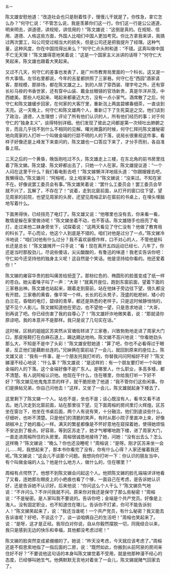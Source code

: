     五一 

   陈文雄安慰他道：“改造社会也只是耐着性子，慢慢儿干就是了。你性急，拿它怎么办？”何守仁说：“不管怎么说，我是羡慕你们这一行。你们这一行是公公道道，明来明去，讲道德，讲规矩，讲信用的！”陈文雄说：“这倒是真的。在规矩、信用、道德、人格这些方面，外国人比咱们中国人更加考究。你比方拿我来讲，我搞过两次罢工，叫公司受过相当大的损失，但是公司还是把我提升了经理。这种气量，这种风度，你在中国找得出来么？”何守仁点头附和道：“不错。这真叫做中国不亡无天理！”陈文雄得意地笑着说：“这是一个国家主义派讲的话呀？”何守仁大笑起来，陈文雄也跟着大笑起来。

   又过不几天，何守仁的差事也发表了，是广州市教育局里面的一个科长。这又是一件大事情。左邻右里都说，今年的吉星都拱照了三家巷。何守仁在“西园”酒家请客，那规模，那排场，都在陈文雄之上。到的人除了穿西装、理字号之外，还有穿长衫马褂的书香世家，还有穿中山装、戴金丝眼镜的官场新贵，真是华洋并茂，中西媲美。那些人吃起来、喝起来都豪迈大方，没有一点小家气。酒席散了之后，何守仁和陈文雄缓步回家，在何家的大客厅里，重新泡上两盅碧螺春细茶，一直谈到天亮。这一天晚上，何守仁和陈文雄两个人，重新订下了生死莫逆之交。他们谈到了政治，道德，人生理想；评论了所有他们认识的人，所有他们经历的事；对于何守仁的“独身主义”，谈得特别详细。他们发现了彼此之间都是第一次倾吐出肺腑之言，而且几乎找不到什么不相同的见解。曙光微露的时候，何守仁拜托陈文雄秘密地向周家的人打听一个叫做金端的行踪不明的人的下落，说局长很重视这件事，看样子好像还是上峰发下来查问的，陈文雄也一口答应下来了，才分手而别，各自准备上班。

   三天之后的一个黄昏，晚饭刚吃过不久，陈文雄走上三楼，在东北角的前书房里找着了陈文娣。陈文婕、陈文婷都出去了，只她一个人在家。陈文雄提议道：“一个人闷在这里干什么？我们看电影去吧！”陈文娣懒洋洋地摇头道：“你跟嫂嫂去吧，我懒得动。”陈文雄问：“阿榕呢，没上咱家来么？”陈文娣说：“没来过。不知在家不在。好像说罢工委员会有事。”陈文雄笑着说：“罢什么工委员会！罢工委员会早就不兴了，瓦解了，不存在了！”说着，走到北窗前面，从打开的窗口往下望，望见周家的前院，也望见周家的头房，还望见周榕正趴在窗前的书桌上，在埋头埋脑地写着什么。

   下面黑得快，已经扭亮了电灯了。陈文雄又说：“他哪里也没有去，你来看一看，敢情是躲在家里做诗呢！”陈文娣坐着不动，也不答话。陈文雄随手也扭亮了电灯，走过来他二妹身旁坐下，试探着说：“这两天看见了守仁没有？他做了教育局的科长了。平心而论，他这个人到底是不错的。咱们对他是过分了一点。”陈文娣冷冷地说：“咱们对他有什么过分？我不喜欢装模作样，口不对心的人，不管他是科长还是总长！”陈文雄摊开一只手说：“看！现在离开五四运动已经七、八年了，你还是当时那股劲儿，尽说些傻话，尖尖酸酸的，有鲁迅的味道！我老实告诉你吧：守仁如今还坚持他的独身主义呢！这自然是个笑话。他是坚持给你看的。他还爱着你！”

   陈文娣的雍容华贵的脸叫痛苦给扭歪了。那棕红色的、椭圆形的脸蛋变成了纸一样的苍白。她尖着嗓子叫了一声：“大哥！”就离开座位，跑到东窗前面，望着下面的三家巷出神。陈文雄也站起来，跟着走到窗前，站在他妹子旁边往下望，很久都没有开腔。三家巷的黄昏，像平常一个样。长长的石头凳子，茂盛的枇杷树，矮小的白兰花，昏暗的电灯，碧绿的青草，都还是熟悉的老样子。只是这时候静悄悄的，望不见个人影儿。陈文娣知道他在旁边，也不望他一望，只是恳求地说：“大哥，别再说了吧。你已经伤害了我的自尊心了！”陈文雄奸诈地微笑着，说：“那就请你原谅吧。我的本意并不是那样。我只是说了几句实在话。”

   这时候，区桃的姐姐区苏突然从官塘街转进了三家巷，兴致勃勃地走进了周家大门口，那皮拖鞋打在白麻石道上，踢达踢达地响。陈文娣不高兴地说：“你看她劲头那么大，不知是不是中了头彩！”陈文雄安慰她道：“算了吧，你也不必看得过于眼紧，反正他们是藕断丝连的。”兄妹俩在窗前站了一会儿，就回到原来的座位上。陈文雄又说：“我有一件事，是一个朋友托我打听的，你替我问问阿榕好不好？”陈文娣漫不经心地说：“什么事？”陈文雄说：“是这样的：有一个朋友要打听一个叫做金端的人的下落。这个金端好像不是广东人。是哪里人，什么职业，多高多矮，都不清楚。有人说阿榕认识他。他现在干什么，住在哪里，你给我打听一下好不好？”陈文娣见他鬼鬼祟祟的样子，就干脆拒绝了他道：“我不管你们这些闲事。你们是换帖兄弟，你自己问他去！”这样，又坐了一会儿，陈文雄就起身下楼去了。

   这里剩下了陈文娣一个人。站也不是，坐也不是；谈心既没有人，看书又看不进去。她几次走到北窗前面，站在那里往下望。见下面周榕的房间里灯火辉煌。区苏坐在窗台下，他坐在书桌后面，两个人有说有笑，十分融洽。他们到底谈些什么，仔细听，也听不清楚。只是他们的清脆的笑声，有时从那小院子里直冲上来，好像胡椒冲上了她的眉心一样。满天的繁星都像是不怀好意地在窥探着她，使得她烦恼不安达到了极点。好容易，等到区苏走了，她才气嘟嘟地跑下楼，进了周家大门，一直走进周榕所住的头房里。周榕很诚恳地接待了她，问她：“没有出去么？怎么这样晚？”陈文娣说：“晚么？你也还没睡呢！”周榕说：“是呀。刚才区苏来坐一会儿……呵，我想起来了，那本书你看完了没有，你有什么心得？人家还催着我还呢。”陈文娣说：“这会儿不谈那个问题。我想向你打听一下：你认识的朋友当中，有个叫做金端的人么？他是什么地方人，做什么的，住在哪里？”

   周榕有点愕然了。他想不到陈文娣会问起这个人。他把陈文娣的脸孔端端详详地看了又看，连她那左眼皮上的小疤痕也看了个够，一面自己在考虑，是告诉她认识好，还是告诉她不认识好。后来他说：“你问这么个人干么？”陈文娣负气地说：“不许问么？不许问我就不问。原来你对我还是保守了那么些秘密！”周榕说：“不是秘密。是人家叫我不要说的。告诉你吧；金端是个共产党员。好像是上海人。没有固定职业，也不知道住在哪儿。告诉你不打紧，你可不能告诉别人！”陈文娣笑起来了，说：“我还当谁呢！一个共产党员，有什么秘密？我又能去告诉谁呢？好吧，不谈这个了，谈一谈咱俩自己的生活吧！”周榕也笑起来了。说：“是呀，这才是正经。我坦白对你说，自从你毅然摆脱一切，同我结合以来，我只是感到无边的快乐和幸福，其他都没考虑过呢！”

   陈文娣的脸突然变成紧绷绷的了。她说：“昨天没考虑，今天就应该考虑了。”周榕还是不假思索地指了一指后面的二房，说：“既然如此，你搬到从前阿泉的房间来住好不好？”不要说他这句话的本身叫陈文娣觉着不受用，就是他那种漫不经心的态度，已经够叫她生气。他俩默默无言地对着坐了一会儿，陈文娣就赌气回家去了。

